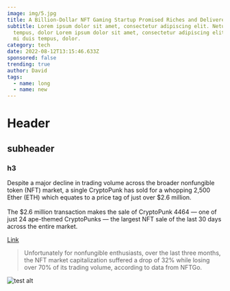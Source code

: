 ```yaml
---
image: img/5.jpg
title: A Billion-Dollar NFT Gaming Startup Promised Riches and Delivered Disaster
subtitle: Lorem ipsum dolor sit amet, consectetur adipiscing elit. Netus mi duis
  tempus, dolor Lorem ipsum dolor sit amet, consectetur adipiscing elit. Netus
  mi duis tempus, dolor.
category: tech
date: 2022-08-12T13:15:46.633Z
sponsored: false
trending: true
author: David
tags:
  - name: long
  - name: new
---
```

# Header

## subheader

### h3

Despite a major decline in trading volume across the broader nonfungible token (NFT) market, a single CryptoPunk has sold for a whopping 2,500 Ether (ETH) which equates to a price tag of just over $2.6 million.\
\
The $2.6 million transaction makes the sale of CryptoPunk 4464 — one of just 24 ape-themed CryptoPunks — the largest NFT sale of the last 30 days across the entire market.

[Link](google.com)

> Unfortunately for nonfungible enthusiasts, over the last three months, the NFT market capitalization suffered a drop of 32% while losing over 70% of its trading volume, according to data from NFTGo.

![test alt](img/4.jpg "test title")